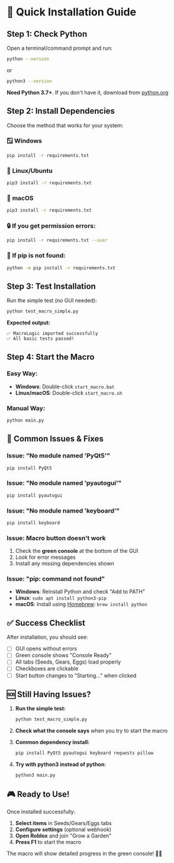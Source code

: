 # 🚀 Quick Installation Guide

## Step 1: Check Python

Open a terminal/command prompt and run:
```bash
python --version
```
or
```bash
python3 --version
```

**Need Python 3.7+**. If you don't have it, download from [python.org](https://python.org)

## Step 2: Install Dependencies

Choose the method that works for your system:

### 🪟 **Windows**
```cmd
pip install -r requirements.txt
```

### 🐧 **Linux/Ubuntu**
```bash
pip3 install -r requirements.txt
```

### 🍎 **macOS**
```bash
pip3 install -r requirements.txt
```

### 🔒 **If you get permission errors:**
```bash
pip install -r requirements.txt --user
```

### 🐍 **If pip is not found:**
```bash
python -m pip install -r requirements.txt
```

## Step 3: Test Installation

Run the simple test (no GUI needed):
```bash
python test_macro_simple.py
```

**Expected output:**
```
✅ MacroLogic imported successfully
✅ All basic tests passed!
```

## Step 4: Start the Macro

### Easy Way:
- **Windows**: Double-click `start_macro.bat`
- **Linux/macOS**: Double-click `start_macro.sh`

### Manual Way:
```bash
python main.py
```

## 🚨 Common Issues & Fixes

### Issue: "No module named 'PyQt5'"
```bash
pip install PyQt5
```

### Issue: "No module named 'pyautogui'"
```bash
pip install pyautogui
```

### Issue: "No module named 'keyboard'"
```bash
pip install keyboard
```

### Issue: Macro button doesn't work
1. Check the **green console** at the bottom of the GUI
2. Look for error messages
3. Install any missing dependencies shown

### Issue: "pip: command not found"
- **Windows**: Reinstall Python and check "Add to PATH"
- **Linux**: `sudo apt install python3-pip`
- **macOS**: Install using [Homebrew](https://brew.sh): `brew install python`

## ✅ Success Checklist

After installation, you should see:
- [ ] GUI opens without errors
- [ ] Green console shows "Console Ready"
- [ ] All tabs (Seeds, Gears, Eggs) load properly
- [ ] Checkboxes are clickable
- [ ] Start button changes to "Starting..." when clicked

## 🆘 Still Having Issues?

1. **Run the simple test:**
   ```bash
   python test_macro_simple.py
   ```

2. **Check what the console says** when you try to start the macro

3. **Common dependency install:**
   ```bash
   pip install PyQt5 pyautogui keyboard requests pillow
   ```

4. **Try with python3 instead of python**:
   ```bash
   python3 main.py
   ```

## 🎮 Ready to Use!

Once installed successfully:
1. **Select items** in Seeds/Gears/Eggs tabs
2. **Configure settings** (optional webhook)
3. **Open Roblox** and join "Grow a Garden"
4. **Press F1** to start the macro

The macro will show detailed progress in the green console! 🌱✨